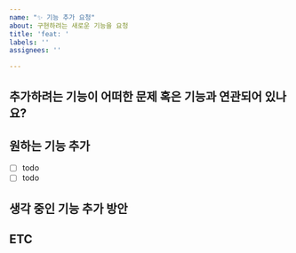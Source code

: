 ```yaml
---
name: "✨ 기능 추가 요청"
about: 구현하려는 새로운 기능을 요청
title: 'feat: '
labels: ''
assignees: ''

---
```


## 추가하려는 기능이 어떠한 문제 혹은 기능과 연관되어 있나요? 
<!-- 문제가 무엇인지에 대한 명확하고 간결한 설명을 적어주세요 -->



## 원하는 기능 추가
<!-- 추가하려는 기능을 명확하고 간결하게 설명해주세요 -->

- [ ] todo
- [ ] todo

## 생각 중인 기능 추가 방안
<!-- 해결책으로 간단하게 생각한 기능의 방향 혹은 컴포넌트를 설명해주세요 -->



## ETC
<!-- 스크린샷이나 기능 등 추가 자료를 기술해 주세요 -->
